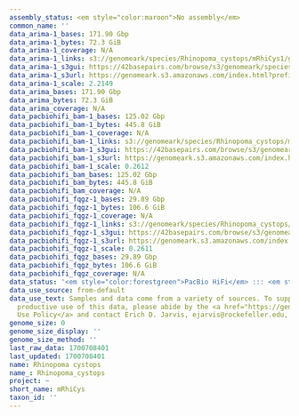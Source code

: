```yaml
---
assembly_status: <em style="color:maroon">No assembly</em>
common_name: ''
data_arima-1_bases: 171.90 Gbp
data_arima-1_bytes: 72.3 GiB
data_arima-1_coverage: N/A
data_arima-1_links: s3://genomeark/species/Rhinopoma_cystops/mRhiCys1/genomic_data/arima/<br>
data_arima-1_s3gui: https://42basepairs.com/browse/s3/genomeark/species/Rhinopoma_cystops/mRhiCys1/genomic_data/arima/
data_arima-1_s3url: https://genomeark.s3.amazonaws.com/index.html?prefix=species/Rhinopoma_cystops/mRhiCys1/genomic_data/arima/
data_arima-1_scale: 2.2149
data_arima_bases: 171.90 Gbp
data_arima_bytes: 72.3 GiB
data_arima_coverage: N/A
data_pacbiohifi_bam-1_bases: 125.02 Gbp
data_pacbiohifi_bam-1_bytes: 445.8 GiB
data_pacbiohifi_bam-1_coverage: N/A
data_pacbiohifi_bam-1_links: s3://genomeark/species/Rhinopoma_cystops/mRhiCys1/genomic_data/pacbio_hifi/<br>
data_pacbiohifi_bam-1_s3gui: https://42basepairs.com/browse/s3/genomeark/species/Rhinopoma_cystops/mRhiCys1/genomic_data/pacbio_hifi/
data_pacbiohifi_bam-1_s3url: https://genomeark.s3.amazonaws.com/index.html?prefix=species/Rhinopoma_cystops/mRhiCys1/genomic_data/pacbio_hifi/
data_pacbiohifi_bam-1_scale: 0.2612
data_pacbiohifi_bam_bases: 125.02 Gbp
data_pacbiohifi_bam_bytes: 445.8 GiB
data_pacbiohifi_bam_coverage: N/A
data_pacbiohifi_fqgz-1_bases: 29.89 Gbp
data_pacbiohifi_fqgz-1_bytes: 106.6 GiB
data_pacbiohifi_fqgz-1_coverage: N/A
data_pacbiohifi_fqgz-1_links: s3://genomeark/species/Rhinopoma_cystops/mRhiCys1/genomic_data/pacbio_hifi/<br>
data_pacbiohifi_fqgz-1_s3gui: https://42basepairs.com/browse/s3/genomeark/species/Rhinopoma_cystops/mRhiCys1/genomic_data/pacbio_hifi/
data_pacbiohifi_fqgz-1_s3url: https://genomeark.s3.amazonaws.com/index.html?prefix=species/Rhinopoma_cystops/mRhiCys1/genomic_data/pacbio_hifi/
data_pacbiohifi_fqgz-1_scale: 0.2611
data_pacbiohifi_fqgz_bases: 29.89 Gbp
data_pacbiohifi_fqgz_bytes: 106.6 GiB
data_pacbiohifi_fqgz_coverage: N/A
data_status: '<em style="color:forestgreen">PacBio HiFi</em> ::: <em style="color:forestgreen">Arima</em>'
data_use_source: from-default
data_use_text: Samples and data come from a variety of sources. To support fair and
  productive use of this data, please abide by the <a href="https://genome10k.soe.ucsc.edu/data-use-policies/">Data
  Use Policy</a> and contact Erich D. Jarvis, ejarvis@rockefeller.edu, with any questions.
genome_size: 0
genome_size_display: ''
genome_size_method: ''
last_raw_data: 1700708401
last_updated: 1700708401
name: Rhinopoma cystops
name_: Rhinopoma_cystops
project: ~
short_name: mRhiCys
taxon_id: ''
---
```

